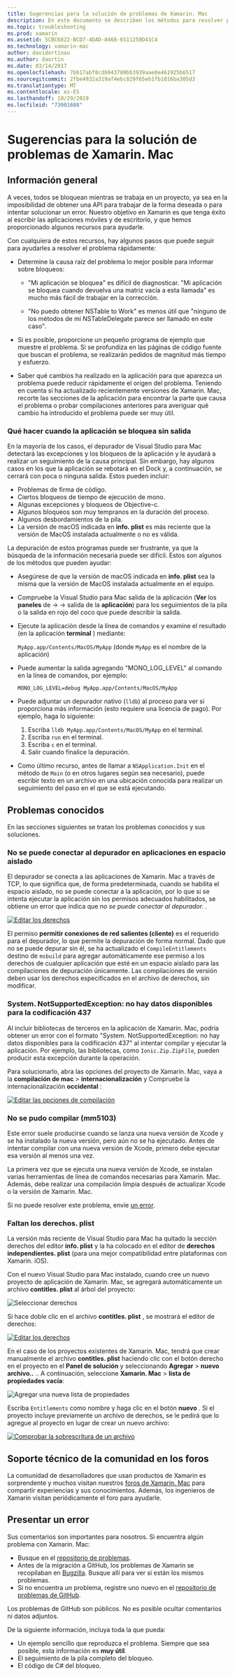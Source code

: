 ```yaml
---
title: Sugerencias para la solución de problemas de Xamarin. Mac
description: En este documento se describen los métodos para resolver problemas que se producen al desarrollar aplicaciones de Xamarin. Mac. También se describen las formas de obtener soporte técnico.
ms.topic: troubleshooting
ms.prod: xamarin
ms.assetid: 5CBC6822-BCD7-4DAD-8468-6511250D41C4
ms.technology: xamarin-mac
author: davidortinau
ms.author: daortin
ms.date: 03/14/2017
ms.openlocfilehash: 7bb17abf8cdb943780bb3939aae8e461925b6517
ms.sourcegitcommit: 2fbe4932a319af4ebc829f65eb1fb1816ba305d3
ms.translationtype: MT
ms.contentlocale: es-ES
ms.lasthandoff: 10/29/2019
ms.locfileid: "73001608"
---
```

# <a name="xamarinmac-troubleshooting-tips"></a>Sugerencias para la solución de problemas de Xamarin. Mac

## <a name="overview"></a>Información general

A veces, todos se bloquean mientras se trabaja en un proyecto, ya sea en la imposibilidad de obtener una API para trabajar de la forma deseada o para intentar solucionar un error. Nuestro objetivo en Xamarin es que tenga éxito al escribir las aplicaciones móviles y de escritorio, y que hemos proporcionado algunos recursos para ayudarle.

Con cualquiera de estos recursos, hay algunos pasos que puede seguir para ayudarles a resolver el problema rápidamente:

- Determine la causa raíz del problema lo mejor posible para informar sobre bloqueos:

  - "Mi aplicación se bloquea" es difícil de diagnosticar. "Mi aplicación se bloquea cuando devuelva una matriz vacía a esta llamada" es mucho más fácil de trabajar en la corrección.

  - "No puedo obtener NSTable to Work" es menos útil que "ninguno de los métodos de mi NSTableDelegate parece ser llamado en este caso".

- Si es posible, proporcione un pequeño programa de ejemplo que muestre el problema. Si se profundiza en las páginas de código fuente que buscan el problema, se realizarán pedidos de magnitud más tiempo y esfuerzo.

- Saber qué cambios ha realizado en la aplicación para que aparezca un problema puede reducir rápidamente el origen del problema. Teniendo en cuenta si ha actualizado recientemente versiones de Xamarin. Mac, recorte las secciones de la aplicación para encontrar la parte que causa el problema o probar compilaciones anteriores para averiguar qué cambio ha introducido el problema puede ser muy útil.

### <a name="what-to-do-when-your-app-crashes-with-no-output"></a>Qué hacer cuando la aplicación se bloquea sin salida

En la mayoría de los casos, el depurador de Visual Studio para Mac detectará las excepciones y los bloqueos de la aplicación y le ayudará a realizar un seguimiento de la causa principal. Sin embargo, hay algunos casos en los que la aplicación se rebotará en el Dock y, a continuación, se cerrará con poca o ninguna salida. Estos pueden incluir:

- Problemas de firma de código.
- Ciertos bloqueos de tiempo de ejecución de mono.
- Algunas excepciones y bloqueos de Objective-c.
- Algunos bloqueos son muy tempranos en la duración del proceso.
- Algunos desbordamientos de la pila.
- La versión de macOS indicada en **info. plist** es más reciente que la versión de MacOS instalada actualmente o no es válida.

La depuración de estos programas puede ser frustrante, ya que la búsqueda de la información necesaria puede ser difícil. Estos son algunos de los métodos que pueden ayudar:

- Asegúrese de que la versión de macOS indicada en **info. plist** sea la misma que la versión de MacOS instalada actualmente en el equipo.
- Compruebe la Visual Studio para Mac salida de la aplicación (**Ver** los **paneles** de ->  -> salida de la **aplicación**) para los seguimientos de la pila o la salida en rojo del coco que puede describir la salida.
- Ejecute la aplicación desde la línea de comandos y examine el resultado (en la aplicación **terminal** ) mediante:

  `MyApp.app/Contents/MacOS/MyApp` (donde `MyApp` es el nombre de la aplicación)
- Puede aumentar la salida agregando "MONO_LOG_LEVEL" al comando en la línea de comandos, por ejemplo:

  `MONO_LOG_LEVEL=debug MyApp.app/Contents/MacOS/MyApp`
- Puede adjuntar un depurador nativo (`lldb`) al proceso para ver si proporciona más información (esto requiere una licencia de pago). Por ejemplo, haga lo siguiente:

  1. Escriba `lldb MyApp.app/Contents/MacOS/MyApp` en el terminal.
  2. Escriba `run` en el terminal.
  3. Escriba `c` en el terminal.
  4. Salir cuando finalice la depuración.
- Como último recurso, antes de llamar a `NSApplication.Init` en el método de `Main` (o en otros lugares según sea necesario), puede escribir texto en un archivo en una ubicación conocida para realizar un seguimiento del paso en el que se está ejecutando.

## <a name="known-issues"></a>Problemas conocidos

En las secciones siguientes se tratan los problemas conocidos y sus soluciones.

### <a name="unable-to-connect-to-the-debugger-in-sandboxed-apps"></a>No se puede conectar al depurador en aplicaciones en espacio aislado

El depurador se conecta a las aplicaciones de Xamarin. Mac a través de TCP, lo que significa que, de forma predeterminada, cuando se habilita el espacio aislado, no se puede conectar a la aplicación, por lo que si se intenta ejecutar la aplicación sin los permisos adecuados habilitados, se obtiene un error que indica que *no se puede conectar al depurador.* .

[![Editar los derechos](troubleshooting-images/debug01.png "Editar los derechos")](troubleshooting-images/debug01-large.png#lightbox)

El permiso **permitir conexiones de red salientes (cliente)** es el requerido para el depurador, lo que permite la depuración de forma normal. Dado que no se puede depurar sin él, se ha actualizado el `CompileEntitlements` destino de `msbuild` para agregar automáticamente ese permiso a los derechos de cualquier aplicación que esté en un espacio aislado para las compilaciones de depuración únicamente. Las compilaciones de versión deben usar los derechos especificados en el archivo de derechos, sin modificar.

### <a name="systemnotsupportedexception-no-data-is-available-for-encoding-437"></a>System. NotSupportedException: no hay datos disponibles para la codificación 437

Al incluir bibliotecas de terceros en la aplicación de Xamarin. Mac, podría obtener un error con el formato "System. NotSupportedException: no hay datos disponibles para la codificación 437" al intentar compilar y ejecutar la aplicación. Por ejemplo, las bibliotecas, como `Ionic.Zip.ZipFile`, pueden producir esta excepción durante la operación.

Para solucionarlo, abra las opciones del proyecto de Xamarin. Mac, vaya a la **compilación de mac** > **internacionalización** y Compruebe la internacionalización **occidental** :

[![Editar las opciones de compilación](troubleshooting-images/issue01.png "Editar las opciones de compilación")](troubleshooting-images/issue01-large.png#lightbox)

### <a name="failed-to-compile-mm5103"></a>No se pudo compilar (mm5103)

Este error suele producirse cuando se lanza una nueva versión de Xcode y se ha instalado la nueva versión, pero aún no se ha ejecutado. Antes de intentar compilar con una nueva versión de Xcode, primero debe ejecutar esa versión al menos una vez.

La primera vez que se ejecuta una nueva versión de Xcode, se instalan varias herramientas de línea de comandos necesarias para Xamarin. Mac. Además, debe realizar una compilación limpia después de actualizar Xcode o la versión de Xamarin. Mac.

Si no puede resolver este problema, envíe [un error](#filing-a-bug).

### <a name="missing-entitlementsplist"></a>Faltan los derechos. plist

La versión más reciente de Visual Studio para Mac ha quitado la sección derechos del editor **info. plist** y la ha colocado en el editor de **derechos independientes. plist** (para una mejor compatibilidad entre plataformas con Xamarin. iOS).

Con el nuevo Visual Studio para Mac instalado, cuando cree un nuevo proyecto de aplicación de Xamarin. Mac, se agregará automáticamente un archivo **contitles. plist** al árbol del proyecto:

![Seleccionar derechos](troubleshooting-images/entitlements01.png "Seleccionar derechos")

Si hace doble clic en el archivo **contitles. plist** , se mostrará el editor de derechos:

[![Editar los derechos](troubleshooting-images/entitlements02.png "Editar los derechos")](troubleshooting-images/entitlements02-large.png#lightbox)

En el caso de los proyectos existentes de Xamarin. Mac, tendrá que crear manualmente el archivo **contitles. plist** haciendo clic con el botón derecho en el proyecto en el **Panel de solución** y seleccionando **Agregar** > **nuevo archivo..** .. A continuación, seleccione **Xamarin. Mac** > **lista de propiedades vacía**:

![Agregar una nueva lista de propiedades](troubleshooting-images/entitlements03.png "Agregar una nueva lista de propiedades")

Escriba `Entitlements` como nombre y haga clic en el botón **nuevo** . Si el proyecto incluye previamente un archivo de derechos, se le pedirá que lo agregue al proyecto en lugar de crear un nuevo archivo:

[![Comprobar la sobrescritura de un archivo](troubleshooting-images/entitlements04.png "Comprobar la sobrescritura de un archivo")](troubleshooting-images/entitlements04-large.png#lightbox)

## <a name="community-support-on-the-forums"></a>Soporte técnico de la comunidad en los foros

La comunidad de desarrolladores que usan productos de Xamarin es sorprendente y muchos visitan nuestros [foros de Xamarin. Mac](https://forums.xamarin.com/categories/mac) para compartir experiencias y sus conocimientos. Además, los ingenieros de Xamarin visitan periódicamente el foro para ayudarle.

<a name="filing-a-bug"/>

## <a name="filing-a-bug"></a>Presentar un error

Sus comentarios son importantes para nosotros. Si encuentra algún problema con Xamarin. Mac:

- Busque en el [repositorio de problemas](https://github.com/xamarin/xamarin-macios/issues).
- Antes de la migración a GitHub, los problemas de Xamarin se recopilaban en [Bugzilla](https://bugzilla.xamarin.com/describecomponents.cgi). Busque allí para ver si están los mismos problemas.
- Si no encuentra un problema, registre uno nuevo en el [repositorio de problemas de GitHub](https://github.com/xamarin/xamarin-macios/issues/new).

Los problemas de GitHub son públicos. No es posible ocultar comentarios ni datos adjuntos.

De la siguiente información, incluya toda la que pueda:

- Un ejemplo sencillo que reproduzca el problema. Siempre que sea posible, esta información es **muy útil**.
- El seguimiento de la pila completo del bloqueo.
- El código de C# del bloqueo.
